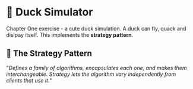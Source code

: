 # 🦆 Duck Simulator

Chapter One exercise - a cute duck simulation. A duck can fly, quack and dislpay itself. This implements the **strategy pattern**.

## 📅 The Strategy Pattern

"*Defines a family of algorithms, encapsulates each one, and makes them interchangeable.
Strategy lets the algorithm vary independently from clients that use it.*"
